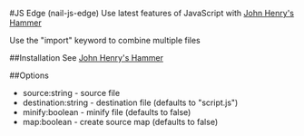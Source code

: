 #JS Edge (nail-js-edge)
Use latest features of JavaScript with [John Henry's Hammer](https://github.com/johnhenry/john-henrys-hammer)

Use the "import" keyword to combine multiple files

##Installation
See [John Henry's Hammer](https://github.com/johnhenry/john-henrys-hammer/blob/master/readme.md#usage)

##Options

 -  source:string - source file
 -  destination:string - destination file (defaults to "script.js")
 -  minify:boolean - minify file (defaults to false)
 -  map:boolean - create source map (defaults to false)
